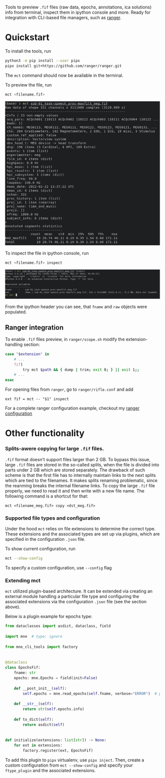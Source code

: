 Tools to preview `.fif` files (raw data, epochs, annotations, ica solutions)
info from terminal, inspect them in ipython console and more.
Ready for integration with CLI-based file managers, such as
[ranger](https://github.com/ranger/ranger).


Quickstart
==========

To install the tools, run

```bash
python3 -m pip install --user pipx
pipx install git+https://github.com/ranger/ranger.git
```

The `mct` command should now be available in the terminal.

To preview the file, run

```bash
mct <filename.fif>
```

![preview example](https://github.com/dmalt/mne-cli-tools/blob/master/docs/preview.png?raw=true)

To inspect the file in ipython console, run

```bash
mct <filename.fif> inspect
```

![inspect example](https://github.com/dmalt/mne-cli-tools/blob/master/docs/inspect.png?raw=true)

From the ipython header you can see, that `fname` and `raw` objects were populated.

Ranger integration
------------------

To enable `.fif` files preview, in `ranger/scope.sh` modify the extension-handling section:
```bash
case "$extension" in
    # ...
    fif)
        try mct $path && { dump | trim; exit 0; } || exit 1;;
    # ...
esac
```

For opening files from `ranger`, go to `ranger/rifle.conf` and add
```
ext fif = mct -- "$1" inspect
```

For a complete ranger configuration example, checkout my [ranger configuration](https://github.com/dmalt/dotfiles/tree/master/ranger)


Other functionality
===================

### Splits-awere copying for large `.fif` files.

`.fif` format doesn't support files larger than 2 GB. To bypass this issue,
large `.fif` files are stored in the so-called splits, when the file is divided
into parts under 2 GB which are stored separately. The drawback of such scheme
is that the first file has to internally maintain links to the next splits
which are tied to the filenames. It makes splits renaming problematic, since
the reanming breaks the internal filename links. To copy the large `.fif` file
properly, we need to read it and then write with a new file name. The following
command is a shortcut for that:

```
mct <filename_meg.fif> copy <dst_meg.fif>
```


### Supported file types and configuration

Under the hood `mct` relies on file extensions to determine the correct type.
These extensions and the associated types are set up via plugins, which are specified
in the configuration `.json` file.

To show current configuration, run

```bash
mct --show-config
```

To specify a custom configuration, use `--config` flag


### Extending mct

`mct` utilized plugin-based architecture. It can be extended via creating an external module
handling a particular file type and configuring the associated extensions via the configuration
`.json` file (see the section above).

Below is a plugin example for epochs type:

```python
from dataclasses import asdict, dataclass, field

import mne  # type: ignore

from mne_cli_tools import factory


@dataclass
class EpochsFif:
    fname: str
    epochs: mne.Epochs = field(init=False)

    def __post_init__(self):
        self.epochs = mne.read_epochs(self.fname, verbose="ERROR")  # pyright: ignore

    def __str__(self):
        return str(self.epochs.info)

    def to_dict(self):
        return asdict(self)


def initialize(extensions: list[str]) -> None:
    for ext in extensions:
        factory.register(ext, EpochsFif)
```

To add this plugin to `pipx` virtualenv, use `pipx inject`. Then, create a
custom configuration from `mct --show-config` and specify your `ftype_plugin` and the associated
extensions.

